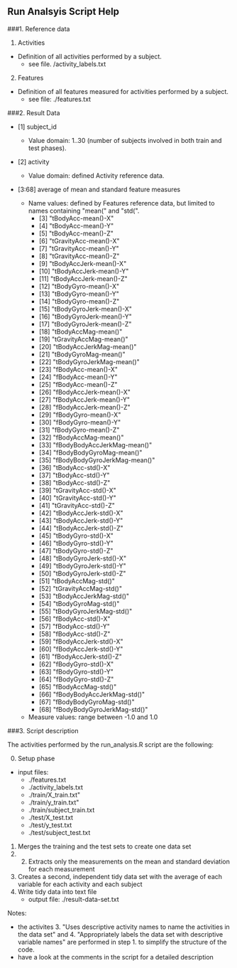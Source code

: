 ## Run Analsyis Script Help

###1. Reference data

1. Activities
  * Definition of all activities performed by a subject.
    * see file. /activity_labels.txt

2. Features
  * Definition of all features measured for activities performed by a subject.
    * see file: ./features.txt

###2. Result Data

* [1] subject_id
  *  Value domain: 1..30 (number of subjects involved in both train and test phases).

* [2] activity
  * Value domain: defined Activity reference data.
  
* [3:68] average of mean and standard feature measures
  * Name values: defined by Features reference data, but limited to names containing "mean(" and "std(".
    * [3] "tBodyAcc-mean()-X"          
    * [4] "tBodyAcc-mean()-Y"          
    * [5] "tBodyAcc-mean()-Z"          
    * [6] "tGravityAcc-mean()-X"       
    * [7] "tGravityAcc-mean()-Y"       
    * [8] "tGravityAcc-mean()-Z"       
    * [9] "tBodyAccJerk-mean()-X"      
    * [10] "tBodyAccJerk-mean()-Y"      
    * [11] "tBodyAccJerk-mean()-Z"      
    * [12] "tBodyGyro-mean()-X"         
    * [13] "tBodyGyro-mean()-Y"         
    * [14] "tBodyGyro-mean()-Z"         
    * [15] "tBodyGyroJerk-mean()-X"     
    * [16] "tBodyGyroJerk-mean()-Y"     
    * [17] "tBodyGyroJerk-mean()-Z"     
    * [18] "tBodyAccMag-mean()"         
    * [19] "tGravityAccMag-mean()"      
    * [20] "tBodyAccJerkMag-mean()"     
    * [21] "tBodyGyroMag-mean()"        
    * [22] "tBodyGyroJerkMag-mean()"    
    * [23] "fBodyAcc-mean()-X"          
    * [24] "fBodyAcc-mean()-Y"          
    * [25] "fBodyAcc-mean()-Z"          
    * [26] "fBodyAccJerk-mean()-X"      
    * [27] "fBodyAccJerk-mean()-Y"      
    * [28] "fBodyAccJerk-mean()-Z"      
    * [29] "fBodyGyro-mean()-X"         
    * [30] "fBodyGyro-mean()-Y"         
    * [31] "fBodyGyro-mean()-Z"         
    * [32] "fBodyAccMag-mean()"         
    * [33] "fBodyBodyAccJerkMag-mean()" 
    * [34] "fBodyBodyGyroMag-mean()"    
    * [35] "fBodyBodyGyroJerkMag-mean()"
    * [36] "tBodyAcc-std()-X"           
    * [37] "tBodyAcc-std()-Y"           
    * [38] "tBodyAcc-std()-Z"           
    * [39] "tGravityAcc-std()-X"        
    * [40] "tGravityAcc-std()-Y"        
    * [41] "tGravityAcc-std()-Z"        
    * [42] "tBodyAccJerk-std()-X"       
    * [43] "tBodyAccJerk-std()-Y"       
    * [44] "tBodyAccJerk-std()-Z"       
    * [45] "tBodyGyro-std()-X"          
    * [46] "tBodyGyro-std()-Y"          
    * [47] "tBodyGyro-std()-Z"          
    * [48] "tBodyGyroJerk-std()-X"      
    * [49] "tBodyGyroJerk-std()-Y"      
    * [50] "tBodyGyroJerk-std()-Z"      
    * [51] "tBodyAccMag-std()"          
    * [52] "tGravityAccMag-std()"       
    * [53] "tBodyAccJerkMag-std()"      
    * [54] "tBodyGyroMag-std()"         
    * [55] "tBodyGyroJerkMag-std()"     
    * [56] "fBodyAcc-std()-X"           
    * [57] "fBodyAcc-std()-Y"           
    * [58] "fBodyAcc-std()-Z"           
    * [59] "fBodyAccJerk-std()-X"       
    * [60] "fBodyAccJerk-std()-Y"       
    * [61] "fBodyAccJerk-std()-Z"       
    * [62] "fBodyGyro-std()-X"            
    * [63] "fBodyGyro-std()-Y"          
    * [64] "fBodyGyro-std()-Z"          
    * [65] "fBodyAccMag-std()"          
    * [66] "fBodyBodyAccJerkMag-std()"  
    * [67] "fBodyBodyGyroMag-std()"     
    * [68] "fBodyBodyGyroJerkMag-std()" 
  * Measure values: range between -1.0 and 1.0

###3. Script description

The activities performed by the run_analysis.R script are the following:

0. Setup phase
  * input files:
    * ./features.txt
    * ./activity_labels.txt
    * ./train/X_train.txt"
    * ./train/y_train.txt"
    * ./train/subject_train.txt
    * ./test/X_test.txt
    * ./test/y_test.txt
    * ./test/subject_test.txt
1. Merges the training and the test sets to create one data set
2. 2. Extracts only the measurements on the mean and standard deviation for each measurement
3. Creates a second, independent tidy data set with the average of each variable for each activity and each subject
4. Write tidy data into text file 
    * output file:  ./result-data-set.txt

Notes: 
* the activites 3. "Uses descriptive activity names to name the activities in the data set" 
   and 4. "Appropriately labels the data set with descriptive variable names" are performed
   in step 1. to simplify the structure of the code.
* have a look at the comments in the script for a detailed description


